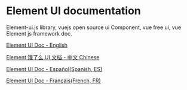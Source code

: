 # Element UI documentation

Element-ui.js library, vuejs open source ui Component, vue free ui, vue Element js framework doc.

[Element UI Doc - English](https://develop365.gitlab.io/element-ui-doc/en-US.html#/en-US)

[Element 饿了么 UI 文档 - 中文 Chinese](https://develop365.gitlab.io/element-ui-doc/zh-CN.html#/zh-CN)

[Element UI Doc - Español(Spanish, ES)](https://develop365.gitlab.io/element-ui-doc/es.html#/es)

[Element UI Doc - Français(French, FR)](https://develop365.gitlab.io/element-ui-doc/fr-FR.html#/fr-FR)

